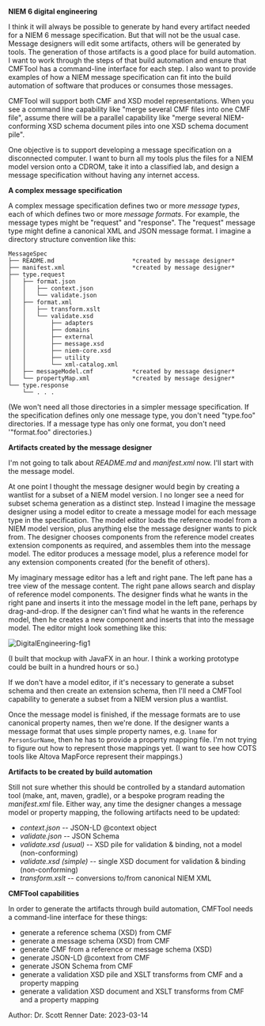**NIEM 6 digital engineering**

I think it will always be possible to generate by hand every artifact needed for a NIEM 6 message specification.  But that will not be the usual case.  Message designers will edit some artifacts, others will be generated by tools.  The generation of those artifacts is a good place for build automation.  I want to work through the steps of that build automation and ensure that CMFTool has a command-line interface for each step.  I also want to provide examples of how a NIEM message specification can fit into the build automation of software that produces or consumes those messages.

CMFTool will support both CMF and XSD model representations.  When you see a command line capability like "merge several CMF files into one CMF file", assume there will be a parallel capability like "merge several NIEM-conforming XSD schema document piles into one XSD schema document pile".

One objective is to support developing a message specification on a disconnected computer.  I want to burn all my tools plus the files for a NIEM model version onto a CDROM, take it into a classified lab, and design a message specification without having any internet access.

**A complex message specification**

A complex message specification defines two or more *message types*, each of which defines two or more *message formats*.  For example, the message types might be "request" and "response".  The "request" message type might define a canonical XML and JSON message format.  I imagine a directory structure convention like this:

```
MessageSpec
├── README.md                      *created by message designer*
├── manifest.xml                   *created by message designer*
├── type.request
│   ├── format.json
│   │   ├── context.json
│   │   └── validate.json
│   ├── format.xml
│   │   ├── transform.xslt
│   │   └── validate.xsd
│   │       ├── adapters
│   │       ├── domains
│   │       ├── external
│   │       ├── message.xsd
│   │       ├── niem-core.xsd
│   │       ├── utility
│   │       └── xml-catalog.xml
│   ├── messageModel.cmf           *created by message designer*
│   └── propertyMap.xml            *created by message designer*
└── type.response
    └── . . .
```

(We won't need all those directories in a simpler message specification.  If the specification defines only one message type, you don't need "type.foo" directories.  If a message type has only one format, you don't need '"format.foo" directories.)

**Artifacts created by the message designer**

I'm not going to talk about *README.md* and *manifest.xml* now.  I'll start with the message model.

At one point I thought the message designer would begin by creating a wantlist for a subset of a NIEM model version.  I no longer see a need for subset schema generation as a distinct step.  Instead I imagine the message designer using a model editor to create a message model for each message type in the specification.  The model editor loads the reference model from a NIEM model version, plus anything else the message designer wants to pick from.  The designer chooses components from the reference model creates extension components as required, and assembles them into the message model.  The editor produces a message model, plus a reference model for any extension components created (for the benefit of others).

My imaginary message editor has a left and right pane.  The left pane has a tree view of the message content.  The right pane allows search and display of reference model components.  The designer finds what he wants in the right pane and inserts it into the message model in the left pane, perhaps by drag-and-drop.  If the designer can't find what he wants in the reference model, then he creates a new component and inserts that into the message model.  The editor might look something like this:

![DigitalEngineering-fig1](C:\Work\IM23\DigitalEngineering-fig1.png)

(I built that mockup with JavaFX in an hour.  I think a working prototype could be built in a hundred hours or so.)

If we don't have a model editor, if it's necessary to generate a subset schema and then create an extension schema, then I'll need a CMFTool capability to generate a subset from a NIEM version plus a wantlist.

Once the message model is finished, if the message formats are to use canonical property names, then we're done.  If the designer wants a message format that uses simple property names, e.g. `lname` for `PersonSurName`, then he has to provide a property mapping file.  I'm not trying to figure out how to represent those mappings yet. (I want to see how COTS tools like Altova MapForce represent their mappings.)

**Artifacts to be created by build automation**

Still not sure whether this should be controlled by a standard automation tool (make, ant, maven, gradle), or a bespoke program reading the *manifest.xml* file.  Either way, any time the designer changes a message model or property mapping, the following artifacts need to be updated:

* *context.json* -- JSON-LD @context object
* *validate.json* -- JSON Schema
* *validate.xsd (usual)* -- XSD pile for validation & binding, not a model  (non-conforming)
* *validate.xsd (simple)* -- single XSD document for validation & binding (non-conforming)
* *transform.xslt* -- conversions to/from canonical NIEM XML

**CMFTool capabilities**

In order to generate the artifacts through build automation, CMFTool needs a command-line interface for these things:

* generate a reference schema (XSD) from CMF
* generate a message schema (XSD) from CMF
* generate CMF from a reference or message schema (XSD)
* generate JSON-LD @context from CMF
* generate JSON Schema from CMF
* generate a validation XSD pile and XSLT transforms from CMF and a property mapping
* generate a validation XSD document and XSLT transforms from CMF and a property mapping



Author:  Dr. Scott Renner
Date:  2023-03-14